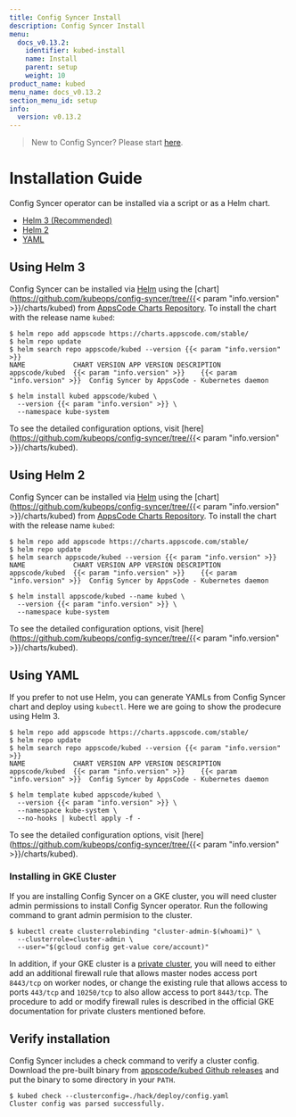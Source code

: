 ```yaml
---
title: Config Syncer Install
description: Config Syncer Install
menu:
  docs_v0.13.2:
    identifier: kubed-install
    name: Install
    parent: setup
    weight: 10
product_name: kubed
menu_name: docs_v0.13.2
section_menu_id: setup
info:
  version: v0.13.2
---
```


> New to Config Syncer? Please start [here](/docs/v0.13.2/concepts/README).

# Installation Guide

Config Syncer operator can be installed via a script or as a Helm chart.

<ul class="nav nav-tabs" id="installerTab" role="tablist">
  <li class="nav-item">
    <a class="nav-link active" id="helm3-tab" data-toggle="tab" href="#helm3" role="tab" aria-controls="helm3" aria-selected="true">Helm 3 (Recommended)</a>
  </li>
  <li class="nav-item">
    <a class="nav-link" id="helm2-tab" data-toggle="tab" href="#helm2" role="tab" aria-controls="helm2" aria-selected="false">Helm 2</a>
  </li>
  <li class="nav-item">
    <a class="nav-link" id="script-tab" data-toggle="tab" href="#script" role="tab" aria-controls="script" aria-selected="false">YAML</a>
  </li>
</ul>
<div class="tab-content" id="installerTabContent">
  <div class="tab-pane fade show active" id="helm3" role="tabpanel" aria-labelledby="helm3-tab">

## Using Helm 3

Config Syncer can be installed via [Helm](https://helm.sh/) using the [chart](https://github.com/kubeops/config-syncer/tree/{{< param "info.version" >}}/charts/kubed) from [AppsCode Charts Repository](https://github.com/appscode/charts). To install the chart with the release name `kubed`:

```console
$ helm repo add appscode https://charts.appscode.com/stable/
$ helm repo update
$ helm search repo appscode/kubed --version {{< param "info.version" >}}
NAME            CHART VERSION APP VERSION DESCRIPTION
appscode/kubed  {{< param "info.version" >}}    {{< param "info.version" >}}  Config Syncer by AppsCode - Kubernetes daemon

$ helm install kubed appscode/kubed \
  --version {{< param "info.version" >}} \
  --namespace kube-system
```

To see the detailed configuration options, visit [here](https://github.com/kubeops/config-syncer/tree/{{< param "info.version" >}}/charts/kubed).

</div>
<div class="tab-pane fade" id="helm2" role="tabpanel" aria-labelledby="helm2-tab">

## Using Helm 2

Config Syncer can be installed via [Helm](https://helm.sh/) using the [chart](https://github.com/kubeops/config-syncer/tree/{{< param "info.version" >}}/charts/kubed) from [AppsCode Charts Repository](https://github.com/appscode/charts). To install the chart with the release name `kubed`:

```console
$ helm repo add appscode https://charts.appscode.com/stable/
$ helm repo update
$ helm search appscode/kubed --version {{< param "info.version" >}}
NAME            CHART VERSION APP VERSION DESCRIPTION
appscode/kubed  {{< param "info.version" >}}    {{< param "info.version" >}}  Config Syncer by AppsCode - Kubernetes daemon

$ helm install appscode/kubed --name kubed \
  --version {{< param "info.version" >}} \
  --namespace kube-system
```

To see the detailed configuration options, visit [here](https://github.com/kubeops/config-syncer/tree/{{< param "info.version" >}}/charts/kubed).

</div>
<div class="tab-pane fade" id="script" role="tabpanel" aria-labelledby="script-tab">

## Using YAML

If you prefer to not use Helm, you can generate YAMLs from Config Syncer chart and deploy using `kubectl`. Here we are going to show the prodecure using Helm 3.

```console
$ helm repo add appscode https://charts.appscode.com/stable/
$ helm repo update
$ helm search repo appscode/kubed --version {{< param "info.version" >}}
NAME            CHART VERSION APP VERSION DESCRIPTION
appscode/kubed  {{< param "info.version" >}}    {{< param "info.version" >}}  Config Syncer by AppsCode - Kubernetes daemon

$ helm template kubed appscode/kubed \
  --version {{< param "info.version" >}} \
  --namespace kube-system \
  --no-hooks | kubectl apply -f -
```

To see the detailed configuration options, visit [here](https://github.com/kubeops/config-syncer/tree/{{< param "info.version" >}}/charts/kubed).

</div>
</div>

### Installing in GKE Cluster

If you are installing Config Syncer on a GKE cluster, you will need cluster admin permissions to install Config Syncer operator. Run the following command to grant admin permision to the cluster.

```console
$ kubectl create clusterrolebinding "cluster-admin-$(whoami)" \
  --clusterrole=cluster-admin \
  --user="$(gcloud config get-value core/account)"
```

In addition, if your GKE cluster is a [private cluster](https://cloud.google.com/kubernetes-engine/docs/how-to/private-clusters), you will need to either add an additional firewall rule that allows master nodes access port `8443/tcp` on worker nodes, or change the existing rule that allows access to ports `443/tcp` and `10250/tcp` to also allow access to port `8443/tcp`. The procedure to add or modify firewall rules is described in the official GKE documentation for private clusters mentioned before.

## Verify installation

Config Syncer includes a check command to verify a cluster config. Download the pre-built binary from [appscode/kubed Github releases](https://github.com/kubeops/config-syncer/releases) and put the binary to some directory in your `PATH`.

```console
$ kubed check --clusterconfig=./hack/deploy/config.yaml
Cluster config was parsed successfully.
```
